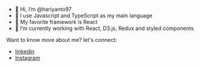 - 👋 Hi, I’m @hariyanto97
- 👀 I use Javascript and TypeScript as my main language
- 👀 My favorite framework is React
- 🌱 I’m currently working with React, D3.js, Redux and styled components

Want to know more about me? let's connect:
* [linkedin](https://www.linkedin.com/in/hariyanto17/)
* [Instagram](https://www.instagram.com/hariyantolike/)


<!---
hariyanto97/hariyanto97 is a ✨ special ✨ repository because its `README.md` (this file) appears on your GitHub profile.
You can click the Preview link to take a look at your changes.
--->

